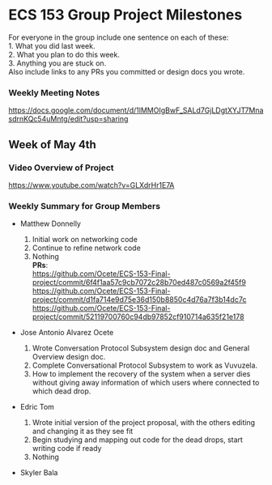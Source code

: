 # ECS 153 Group Project Milestones

For everyone in the group include one sentence on each of these:  
	1. What you did last week.  
	2. What you plan to do this week.  
	3. Anything you are stuck on.  
Also include links to any PRs you committed or design docs you wrote.

### Weekly Meeting Notes

https://docs.google.com/document/d/1lMMOIgBwF_SALd7GjLDgtXYJT7MnasdrnKQc54uMntg/edit?usp=sharing

## Week of May 4th

### Video Overview of Project

https://www.youtube.com/watch?v=GLXdrHr1E7A

### Weekly Summary for Group Members

- Matthew Donnelly  
	1. Initial work on networking code  
	2. Continue to refine network code  
	3. Nothing  
	**PRs**:  
		https://github.com/Ocete/ECS-153-Final-project/commit/6f4f1aa57c9cb7072c28b70ed487c0569a2f45f9  
		https://github.com/Ocete/ECS-153-Final-project/commit/d1fa714e9d75e36d150b8850c4d76a7f3b14dc7c  
		https://github.com/Ocete/ECS-153-Final-project/commit/52119700760c94db97852cf910714a635f21e178  

- Jose Antonio Alvarez Ocete  
	1. Wrote Conversation Protocol Subsystem design doc and General Overview design doc.  
	2. Complete Conversational Protocol Subsystem to work as Vuvuzela.  
	3. How to implement the recovery of the system when a server dies without giving away information of which users where connected to which dead drop. 

- Edric Tom  
	1. Wrote initial version of the project proposal, with the others editing and changing it as they see fit  
	2. Begin studying and mapping out code for the dead drops, start writing code if ready  
	3. Nothing  

- Skyler Bala  
